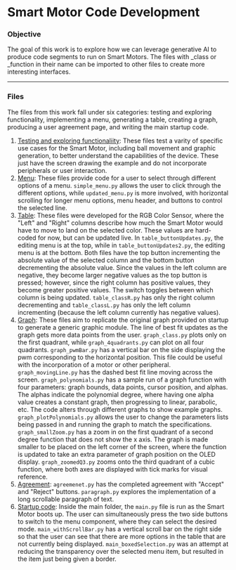 # Smart Motor Code Development

### Objective
The goal of this work is to explore how we can leverage generative AI to produce code segments to run on Smart Motors. The files with _class or _function in their name can be imported to other files to create more interesting interfaces. 

---

### Files
The files from this work fall under six categories: testing and exploring functionality, implementing a menu, generating a table, creating a graph, producing a user agreement page, and writing the main startup code. 
1. <ins>Testing and exploring functionaliity</ins>: These files test a varity of specific use cases for the Smart Motor, including ball movement and graphic generation, to better understand the capabilities of the device. These just have the screen drawing the example and do not incorporate peripherals or user interaction. 
2. <ins>Menu</ins>: These files provide code for a user to select through different options of a menu. `simple_menu.py` allows the user to click through the different options, while `updated_menu.py` is more involved, with horizontal scrolling for longer menu options, menu header, and buttons to control the selected line. 
3. <ins>Table</ins>: These files were developed for the RGB Color Sensor, where the "Left" and "Right" columns describe how much the Smart Motor would have to move to land on the selected color. These values are hard-coded for now, but can be updated live. In `table_buttonUpdates.py`, the editing menu is at the top, while in `table_buttonUpdates2.py`, the editing menu is at the bottom. Both files have the top button incrementing the absolute value of the selected column and the bottom button decrementing the absolute value. Since the values in the left column are negative, they become larger negative values as the top button is pressed; however, since the right column has positive values, they become greater positive values. The switch toggles between which column is being updated. `table_classR.py` has only the right column decrementing and `table_classL.py` has only the left column incrementing (because the left column currently has negative values). 
4. <ins>Graph</ins>: These files aim to replicate the original graph provided on startup to generate a generic graphic module. The line of best fit updates as the graph gets more data points from the user. `graph_class.py` plots only on the first quadrant, while `graph_4quadrants.py` can plot on all four quadrants. `graph_pwmBar.py` has a vertical bar on the side displaying the pwm corresponding to the horizontal position. This file could be useful with the incorporation of a motor or other peripheral. `graph_movingLine.py` has the dashed best fit line moving across the screen. `graph_polynomials.py` has a sample run of a graph function with four parameters: graph bounds, data points, cursor position, and alphas. The alphas indicate the polynomial degree, where having one alpha value creates a constant graph, then progressing to linear, parabolic, etc. The code alters through different graphs to show example graphs. `graph_plotPolynomials.py` allows the user to change the parameters lists being passed in and running the graph to match the specifications. `graph_smallZoom.py` has a zoom in on the first quadrant of a second degree function that does not show the x axis. The graph is made smaller to be placed on the left corner of the screen, where the function is updated to take an extra parameter of graph position on the OLED display. `graph_zoomedQ3.py` zooms onto the third quadrant of a cubic function, where both axes are displayed with tick marks for visual reference. 
5. <ins>Agreement</ins>: `agreemenet.py` has the completed agreement with "Accept" and "Reject" buttons. `paragraph.py` explores the implementation of a long scrollable paragraph of text. 
6. <ins>Startup code</ins>: Inside the main folder, the `main.py` file is run as the Smart Motor boots up. The user can simultaneously press the two side buttons to switch to the menu component, where they can select the desired mode. `main_withScrollBar.py` has a vertical scroll bar on the right side so that the user can see that there are more options in the table that are not currently being displayed. `main_boxedSelection.py` was an attempt at reducing the transparency over the selected menu item, but resulted in the item just being given a border. 
